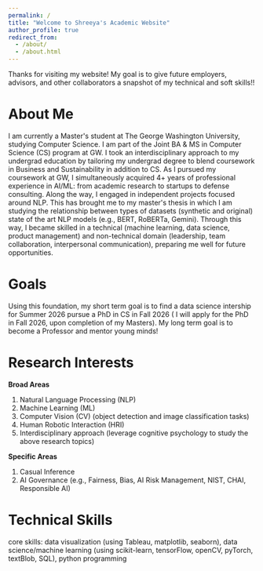 ```yaml
---
permalink: /
title: "Welcome to Shreeya's Academic Website"
author_profile: true
redirect_from: 
  - /about/
  - /about.html
---
```


Thanks for visiting my website! My goal is to give future employers, advisors, and other collaborators a snapshot of my technical and soft skills!! 


About Me
======
I am currently a Master's student at The George Washington University, studying Computer Science. I am part of the Joint BA & MS in Computer Science (CS) program at GW. I took an interdisciplinary approach to my undergrad education by tailoring my undergrad degree to blend coursework in Business and Sustainability in addition to CS. As I pursued my coursework at GW, I simultaneously acquired 4+ years of professional experience in AI/ML: from academic research to startups to defense consulting. Along the way, I  engaged in independent projects focused around NLP. This has brought me to my master's thesis in which I am studying the relationship between types of datasets (synthetic and original) state of the art NLP models (e.g., BERT, RoBERTa, Gemini). Through this way, I became skilled in a technical (machine learning, data science, product management) and non-technical domain (leadership, team collaboration, interpersonal communication), preparing me well for future opportunities. 

Goals
======
Using this foundation, my short term goal is to find a data science intership for Summer 2026 pursue a PhD in CS in Fall 2026 ( I will apply for the PhD in Fall 2026, upon completion of my Masters). My long term goal is to become a Professor and mentor young minds! 

Research Interests 
======

**Broad Areas**
1. Natural Language Processing (NLP)
2. Machine Learning (ML)
3. Computer Vision (CV) (object detection and image classification tasks) 
4. Human Robotic Interaction (HRI)
5. Interdisciplinary approach (leverage cognitive psychology to study the above research topics)

**Specific Areas**
1. Casual Inference
2. AI Governance (e.g., Fairness, Bias, AI Risk Management, NIST, CHAI, Responsible AI)
   

Technical Skills
======
core skills: data visualization (using Tableau, matplotlib, seaborn), data science/machine learning (using scikit-learn, tensorFlow, openCV, pyTorch, textBlob, SQL), python programming

